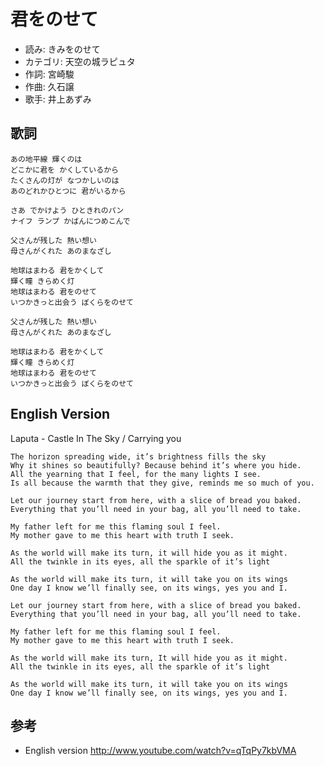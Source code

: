 君をのせて
===========

- 読み: きみをのせて
- カテゴリ: 天空の城ラピュタ
- 作詞: 宮崎駿
- 作曲: 久石譲
- 歌手: 井上あずみ


歌詞
-----

    あの地平線 輝くのは
    どこかに君を かくしているから
    たくさんの灯が なつかしいのは
    あのどれかひとつに 君がいるから

    さあ でかけよう ひときれのパン
    ナイフ ランプ かばんにつめこんで

    父さんが残した 熱い想い
    母さんがくれた あのまなざし

    地球はまわる 君をかくして
    輝く瞳 きらめく灯
    地球はまわる 君をのせて
    いつかきっと出会う ぼくらをのせて

    父さんが残した 熱い想い
    母さんがくれた あのまなざし

    地球はまわる 君をかくして
    輝く瞳 きらめく灯
    地球はまわる 君をのせて
    いつかきっと出会う ぼくらをのせて


English Version
----------------

Laputa - Castle In The Sky / Carrying you

    The horizon spreading wide, it’s brightness fills the sky
    Why it shines so beautifully? Because behind it’s where you hide.
    All the yearning that I feel, for the many lights I see.
    Is all because the warmth that they give, reminds me so much of you.

    Let our journey start from here, with a slice of bread you baked.
    Everything that you’ll need in your bag, all you’ll need to take.

    My father left for me this flaming soul I feel.
    My mother gave to me this heart with truth I seek.

    As the world will make its turn, it will hide you as it might.
    All the twinkle in its eyes, all the sparkle of it’s light

    As the world will make its turn, it will take you on its wings
    One day I know we’ll finally see, on its wings, yes you and I.

    Let our journey start from here, with a slice of bread you baked.
    Everything that you’ll need in your bag, all you’ll need to take.

    My father left for me this flaming soul I feel.
    My mother gave to me this heart with truth I seek.

    As the world will make its turn, It will hide you as it might.
    All the twinkle in its eyes, all the sparkle of it’s light

    As the world will make its turn, it will take you on its wings
    One day I know we’ll finally see, on its wings, yes you and I.


参考
-----

- English version <http://www.youtube.com/watch?v=qTqPy7kbVMA>

